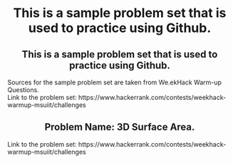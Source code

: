 <div align="center">
  <h1>
    This is a sample problem set that is used to practice using Github.
  </h1>
</div>

<div align="center">
  <h2>
    This is a sample problem set that is used to practice using Github.
  </h2>
</div>

<div align="left">
  <p>
  Sources for the sample problem set are taken from We.ekHack Warm-up Questions.<br>
  Link to the problem set: https://www.hackerrank.com/contests/weekhack-warmup-msuiit/challenges
  </p>
</div>

<div align="center">
  <h2>
    Problem Name: 3D Surface Area.
  </h2>
</div>

<div align="left">
  <p>
  Link to the problem set: https://www.hackerrank.com/contests/weekhack-warmup-msuiit/challenges
  </p>
</div>
